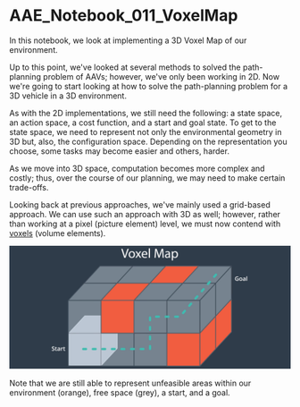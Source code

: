# AAE_Notebook_011_VoxelMap
In this notebook, we look at implementing a 3D Voxel Map of our environment.

Up to this point, we've looked at several methods to solved the path-planning problem of AAVs; however, we've only been working in 2D. Now we're going to start looking at how to solve the path-planning problem for a 3D vehicle in a 3D environment.

As with the 2D implementations, we still need the following: a state space, an action space, a cost function, and a start and goal state. To get to the state space, we need to represent not only the environmental geometry in 3D but, also, the configuration space. Depending on the representation you choose, some tasks may become easier and others, harder.

As we move into 3D space, computation becomes more complex and costly; thus, over the course of our planning, we may need to make certain trade-offs.

Looking back at previous approaches, we've mainly used a grid-based approach. We can use such an approach with 3D as well; however, rather than working at a pixel (picture element) level, we must now contend with [voxels](https://en.wikipedia.org/wiki/Voxel) (volume elements).

![voxelmap](images/voxelmap.png)

Note that we are still able to represent unfeasible areas within our environment (orange), free space (grey), a start, and a goal.
